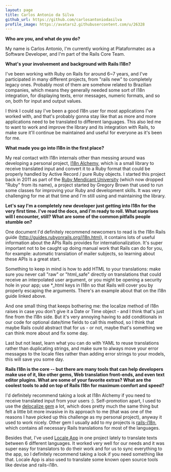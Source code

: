 ```yaml
---
layout: page
title: Carlos Antonio da Silva
github_url: https://github.com/carlosantoniodasilva
profile_image: https://avatars2.githubusercontent.com/u/26328
---
```


**Who are you, and what do you do?**

My name is Carlos Antonio, I'm currently working at Plataformatec as a Software Developer, and I'm part of the Rails Core Team.


**What's your involvement and background with Rails I18n?**


I've been working with Ruby on Rails for around 6~7 years, and I've participated in many different projects, from "rails new" to completely legacy ones. Probably most of them are somehow related to Brazilian companies, which means they generally needed some sort of I18n integration, for displaying texts, error messages, numeric formats, and so on, both for input and output values.

I think I could say I've been a good I18n user for most applications I've worked with, and that's probably gonna stay like that as more and more applications need to be translated to different languages. This also led me to want to work and improve the library and its integration with Rails, to make sure it'll continue be maintained and useful for everyone as it's been for me.


**What made you go into I18n in the first place?**

My real contact with I18n internals other than messing around was developing a personal project, [I18n Alchemy](https://github.com/carlosantoniodasilva/i18n_alchemy), which is a small library to receive translated input and convert it to a Ruby format that could be properly handled by Active Record / pure Ruby objects. I started this project back in 2011 as part of the [Ruby Mendicant University](http://mendicantuniversity.org/)  (which now dropped "Ruby" from its name), a project started by Gregory Brown that used to run some classes for improving your Ruby and development skills. It was very challenging for me at that time and I'm still using and maintaining the library.

**Let's say I'm a completely new developer just getting into I18n for the very first time. I've read the docs, and I'm ready to roll. What surprises will I encounter, still? What are some of the common pitfalls people stumble on?**

One document I'd definitely recommend newcomers to read is the I18n Rails guide (http://guides.rubyonrails.org/i18n.html), it contains lots of useful information about the APIs Rails provides for internationalization. It's super important not to be caught up doing manual work that Rails can do for you, for example: automatic translation of mailer subjects, so learning about these APIs is a great start.

Something to keep in mind is how to add HTML to your translations: make sure you never call "raw" or "html_safe" directly on translations that could receive an interpolated user argument, or you might be opening a security hole in your app; use *_html keys in I18n so that Rails will cover you by properly escaping the arguments. There's an example about that on the I18n guide linked above.

And one small thing that keeps bothering me: the localize method of I18n raises in case you don't give it a Date or Time object - and I think that's just fine from the I18n side. But it's very annoying having to add conditionals in our code for optional date/time fields to call this method, so I think that maybe Rails could abstract that for us - or not, maybe that's something we can think more about and fix some day.

Last but not least, learn what you can do with YAML to reuse translations rather than duplicating strings, and make sure to always move your error messages to the locale files rather than adding error strings to your models, this will save you some day.



**Rails I18n is the core -- but there are many tools that can help developers make use of it, like other gems, Web translation front-ends, and even text editor plugins. What are some of your favorite extras? What are the coolest tools to add on top of Rails I18n for maximum comfort and speed?**

I'd definitely recommend taking a look at I18n Alchemy if you need to receive translated input from your users :). Self-promotion apart, I used to use the [delocalize gem](https://github.com/clemens/delocalize) a lot, which does pretty much the same thing but felt a little bit more invasive in its approach to me (that was one of the reasons I have picked up this challenge as my personal project), anyway it used to work nicely. Other gem I usually add to my projects is [rails-i18n](https://github.com/svenfuchs/rails-i18n), which contains all necessary Rails translations for most of the languages.

Besides that, I've used [Locale App](https://www.localeapp.com/) in one project lately to translate texts between 6 different languages. It worked very well for our needs and it was super easy for translators to do their work and for us to sync everything to the app, so I definitely recommend taking a look if you need something like that. Locale App is also used to translate some known open source tools like devise and rails-i18n.